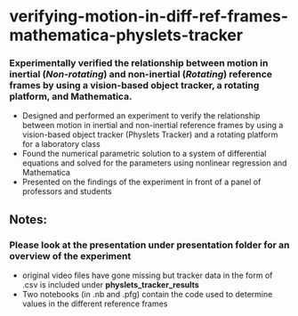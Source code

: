 # verifying-motion-in-diff-ref-frames-mathematica-physlets-tracker
### Experimentally verified the relationship between motion in inertial (*Non-rotating*) and non-inertial (*Rotating*) reference frames by using a vision-based object tracker, a rotating platform, and Mathematica.

* Designed and performed an experiment to verify the relationship between motion in inertial and non-inertial reference frames by using a vision-based object tracker (Physlets Tracker) and a rotating platform for a laboratory class
* Found the numerical parametric solution to a system of differential equations and solved for the parameters using nonlinear regression and Mathematica
* Presented on the findings of the experiment in front of a panel of professors and students

## Notes:
### Please look at the presentation under **presentation** folder for an overview of the experiment
* original video files have gone missing but tracker data in the form of .csv is included under **physlets_tracker_results**
* Two notebooks (in .nb and .pfg) contain the code used to determine values in the different reference frames

